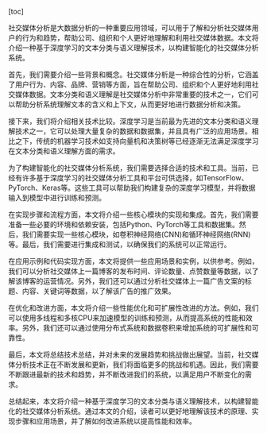 
[toc]                    
                
                
社交媒体分析是大数据分析的一种重要应用领域，可以用于了解和分析社交媒体用户的行为和趋势，帮助公司、组织和个人更好地理解和利用社交媒体数据。本文将介绍一种基于深度学习的文本分类与语义理解技术，以构建智能化的社交媒体分析系统。

首先，我们需要介绍一些背景和概念。社交媒体分析是一种综合性的分析，它涵盖了用户行为、内容、品牌、营销等方面，旨在帮助公司、组织和个人更好地利用社交媒体数据。文本分类和语义理解是社交媒体分析中非常重要的技术之一，它们可以帮助分析系统理解文本的含义和上下文，从而更好地进行数据分析和决策。

接下来，我们将介绍相关技术比较。深度学习是当前最为先进的文本分类和语义理解技术之一，它可以处理大量复杂的数据和数据集，并且具有广泛的应用场景。相比之下，传统的机器学习技术如支持向量机和决策树等已经逐渐无法满足深度学习在文本分类和语义理解方面的需求。

为了构建智能化的社交媒体分析系统，我们需要选择合适的技术和工具。当前，已经有许多基于深度学习的社交媒体分析工具和平台可供选择，如TensorFlow、PyTorch、Keras等。这些工具可以帮助我们构建复杂的深度学习模型，并将数据输入到模型中进行训练和预测。

在实现步骤和流程方面，本文将介绍一些核心模块的实现和集成。首先，我们需要准备一些必要的环境和依赖安装，包括Python、PyTorch等工具和数据集。然后，我们需要实现一些核心模块，如卷积神经网络(CNN)和循环神经网络(RNN)等。最后，我们需要进行集成和测试，以确保我们的系统可以正常运行。

在应用示例和代码实现方面，本文将提供一些应用场景和实例，以供参考。例如，我们可以分析社交媒体上一篇博客的发布时间、评论数量、点赞数量等数据，以了解该博客的运营情况。另外，我们还可以通过分析社交媒体上一篇广告文案的标题、内容、关键词等数据，以了解该广告的推广效果。

在优化和改进方面，本文将介绍一些性能优化和可扩展性改进的方法。例如，我们可以使用多线程和多核CPU来加速模型的训练和预测，从而提高系统的性能和效率。另外，我们还可以通过使用分布式系统和数据卷积来增加系统的可扩展性和可靠性。

最后，本文将总结技术总结，并对未来的发展趋势和挑战做出展望。当前，社交媒体分析技术正在不断发展和更新，我们将面临更多的挑战和机遇。因此，我们需要不断跟进最新的技术和趋势，并不断改进我们的系统，以满足用户不断变化的需求。

总结起来，本文将介绍一种基于深度学习的文本分类与语义理解技术，以构建智能化的社交媒体分析系统。通过本文的介绍，读者可以更好地理解该技术的原理、实现步骤和应用场景，并了解如何改进系统以提高性能和效率。

